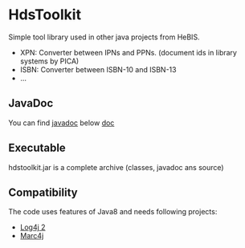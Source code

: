 # HdsToolkit
Simple tool library used in other java projects from HeBIS.
* XPN: Converter between IPNs and PPNs. (document ids in library systems by PICA)
* ISBN: Converter between ISBN-10 and ISBN-13
* ...

## JavaDoc
You can find [javadoc](doc/index.html) below [doc](doc) 

## Executable
hdstoolkit.jar is a complete archive (classes, javadoc ans source)

## Compatibility
The code uses features of Java8 and needs following projects:
* [Log4j 2](https://logging.apache.org/log4j/2.x/)
* [Marc4j](https://github.com/marc4j/marc4j)
